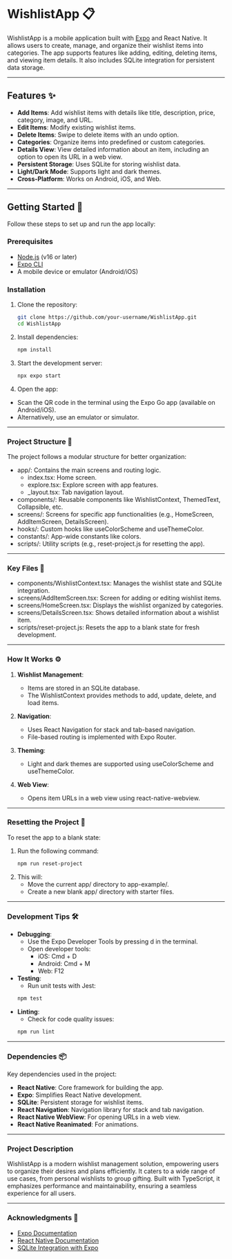 # WishlistApp 📋

WishlistApp is a mobile application built with [Expo](https://expo.dev) and React Native. It allows users to create, manage, and organize their wishlist items into categories. The app supports features like adding, editing, deleting items, and viewing item details. It also includes SQLite integration for persistent data storage.

---

## Features ✨

- **Add Items**: Add wishlist items with details like title, description, price, category, image, and URL.
- **Edit Items**: Modify existing wishlist items.
- **Delete Items**: Swipe to delete items with an undo option.
- **Categories**: Organize items into predefined or custom categories.
- **Details View**: View detailed information about an item, including an option to open its URL in a web view.
- **Persistent Storage**: Uses SQLite for storing wishlist data.
- **Light/Dark Mode**: Supports light and dark themes.
- **Cross-Platform**: Works on Android, iOS, and Web.

---

## Getting Started 🚀

Follow these steps to set up and run the app locally:

### Prerequisites

- [Node.js](https://nodejs.org/) (v16 or later)
- [Expo CLI](https://docs.expo.dev/get-started/installation/)
- A mobile device or emulator (Android/iOS)

### Installation

1. Clone the repository:

   ```bash
   git clone https://github.com/your-username/WishlistApp.git
   cd WishlistApp

2. Install dependencies:
   ```bash
   npm install
   
3. Start the development server:
   ```bash
   npx expo start
4. Open the app:

- Scan the QR code in the terminal using the Expo Go app (available on Android/iOS).
- Alternatively, use an emulator or simulator.

---

### Project Structure 📂
The project follows a modular structure for better organization:

- app/: Contains the main screens and routing logic.
   - index.tsx: Home screen.
   - explore.tsx: Explore screen with app features.
   - _layout.tsx: Tab navigation layout.
- components/: Reusable components like WishlistContext, ThemedText, Collapsible, etc.
- screens/: Screens for specific app functionalities (e.g., HomeScreen, AddItemScreen, DetailsScreen).
- hooks/: Custom hooks like useColorScheme and useThemeColor.
- constants/: App-wide constants like colors.
- scripts/: Utility scripts (e.g., reset-project.js for resetting the app).

---

### Key Files 📄
- components/WishlistContext.tsx: Manages the wishlist state and SQLite integration.
- screens/AddItemScreen.tsx: Screen for adding or editing wishlist items.
- screens/HomeScreen.tsx: Displays the wishlist organized by categories.
- screens/DetailsScreen.tsx: Shows detailed information about a wishlist item.
- scripts/reset-project.js: Resets the app to a blank state for fresh development.

---

### How It Works ⚙️
1. **Wishlist Management**:
   - Items are stored in an SQLite database.
   - The WishlistContext provides methods to add, update, delete, and load items.

2. **Navigation**:
   - Uses React Navigation for stack and tab-based navigation.
   - File-based routing is implemented with Expo Router.

3. **Theming**:
   - Light and dark themes are supported using useColorScheme and useThemeColor.

4. **Web View**:
   - Opens item URLs in a web view using react-native-webview.

---

### Resetting the Project 🔄
To reset the app to a blank state:

1. Run the following command:
   ```bash
   npm run reset-project

2. This will:
   - Move the current app/ directory to app-example/.
   - Create a new blank app/ directory with starter files.

---

### Development Tips 🛠️
- **Debugging**:
   - Use the Expo Developer Tools by pressing d in the terminal.
   - Open developer tools:
      - iOS: Cmd + D
      - Android: Cmd + M
      - Web: F12
- **Testing**:
   - Run unit tests with Jest:
   ```bash
   npm test

- **Linting**:
   - Check for code quality issues:
   ```bash
   npm run lint

---

### Dependencies 📦
Key dependencies used in the project:

- **React Native**: Core framework for building the app.
- **Expo**: Simplifies React Native development.
- **SQLite**: Persistent storage for wishlist items.
- **React Navigation**: Navigation library for stack and tab navigation.
- **React Native WebView**: For opening URLs in a web view.
- **React Native Reanimated**: For animations.

---

### Project Description
WishlistApp is a modern wishlist management solution, empowering users to organize their desires and plans efficiently. It caters to a wide range of use cases, from personal wishlists to group gifting. Built with TypeScript, it emphasizes performance and maintainability, ensuring a seamless experience for all users.

---

### Acknowledgments 🙌
- [Expo Documentation](https://docs.expo.dev/)
- [React Native Documentation](https://reactnative.dev/docs/getting-started)
- [SQLite Integration with Expo](https://docs.expo.dev/versions/latest/sdk/sqlite/)
